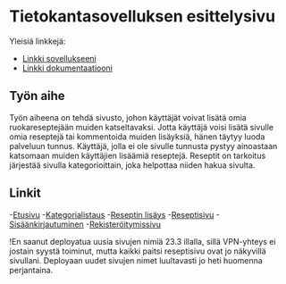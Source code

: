# Tietokantasovelluksen esittelysivu

Yleisiä linkkejä:

* [Linkki sovellukseeni](http://jtamland.users.cs.helsinki.fi/reseptisivusto/)
* [Linkki dokumentaatiooni](https://github.com/Zappi/Tsoha-Bootstrap/blob/master/doc/dokumentaatio.pdf)

## Työn aihe

Työn aiheena on tehdä sivusto, johon käyttäjät voivat lisätä omia ruokareseptejään muiden katseltavaksi. Jotta käyttäjä voisi lisätä sivulle omia reseptejä tai kommentoida muiden lisäyksiä, hänen täytyy luoda palveluun tunnus. Käyttäjä, jolla ei ole sivulle tunnusta pystyy ainoastaan katsomaan muiden käyttäjien lisäämiä reseptejä. Reseptit on tarkoitus järjestää sivulla kategorioittain, joka helpottaa niiden hakua sivulta. 

## Linkit

-[Etusivu](http://jtamland.users.cs.helsinki.fi/reseptisivusto/)
-[Kategorialistaus](http://jtamland.users.cs.helsinki.fi/reseptisivusto/categories/)
-[Reseptin lisäys](http://jtamland.users.cs.helsinki.fi/reseptisivusto/addreceipe/)
-[Reseptisivu](http://jtamland.users.cs.helsinki.fi/reseptisivusto/receipepage/)
-[Sisäänkirjautuminen](http://jtamland.users.cs.helsinki.fi/reseptisivusto/login/)
-[Rekisteröitymissivu](http://jtamland.users.cs.helsinki.fi/reseptisivusto/register/)

!En saanut deployatua uusia sivujen nimiä 23.3 illalla, sillä VPN-yhteys ei jostain syystä toiminut, mutta kaikki paitsi reseptisivu ovat jo näkyvillä sivullani. Deployaan uudet sivujen nimet luultavasti jo heti huomenna perjantaina.
